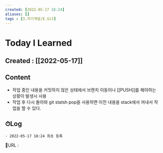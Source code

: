 ```yaml
---
created: [2022-05-17 18:24]
aliases: []
tags : [3.자기계발/E.Git]
---
```


# Today I Learned
## Created : [[2022-05-17]]
## Content
- 작업 중인 내용을 커밋하지 않은 상태에서 브랜치 이동이나 [[PUSH]]를 해야하는 상황이 발생시 사용
- 작업 후 다시 돌아와 git statsh pop을 사용하면 이전 내용을 stack에서 꺼내서 작업을 할 수 있다.

## ⏱Log
	- 2022-05-17 18:24 최초 등록


📙URL :